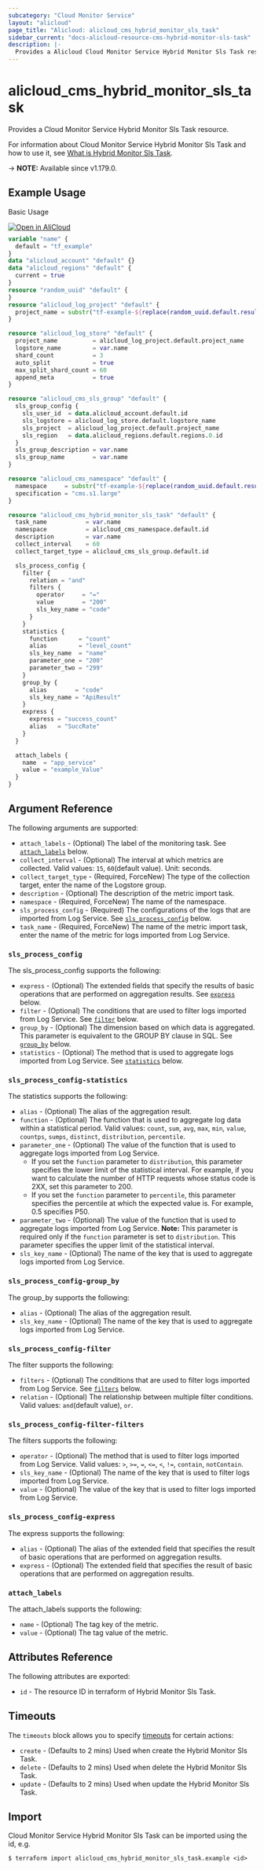```yaml
---
subcategory: "Cloud Monitor Service"
layout: "alicloud"
page_title: "Alicloud: alicloud_cms_hybrid_monitor_sls_task"
sidebar_current: "docs-alicloud-resource-cms-hybrid-monitor-sls-task"
description: |-
  Provides a Alicloud Cloud Monitor Service Hybrid Monitor Sls Task resource.
---
```


# alicloud_cms_hybrid_monitor_sls_task

Provides a Cloud Monitor Service Hybrid Monitor Sls Task resource.

For information about Cloud Monitor Service Hybrid Monitor Sls Task and how to use it, see [What is Hybrid Monitor Sls Task](https://www.alibabacloud.com/help/en/cloudmonitor/latest/createhybridmonitortask).

-> **NOTE:** Available since v1.179.0.

## Example Usage

Basic Usage

<div style="display: block;margin-bottom: 40px;"><div class="oics-button" style="float: right;position: absolute;margin-bottom: 10px;">
  <a href="https://api.aliyun.com/terraform?resource=alicloud_cms_hybrid_monitor_sls_task&exampleId=1889b555-04b8-1245-2111-5e323084845c1c708dc9&activeTab=example&spm=docs.r.cms_hybrid_monitor_sls_task.0.1889b55504&intl_lang=EN_US" target="_blank">
    <img alt="Open in AliCloud" src="https://img.alicdn.com/imgextra/i1/O1CN01hjjqXv1uYUlY56FyX_!!6000000006049-55-tps-254-36.svg" style="max-height: 44px; max-width: 100%;">
  </a>
</div></div>

```terraform
variable "name" {
  default = "tf_example"
}
data "alicloud_account" "default" {}
data "alicloud_regions" "default" {
  current = true
}
resource "random_uuid" "default" {
}
resource "alicloud_log_project" "default" {
  project_name = substr("tf-example-${replace(random_uuid.default.result, "-", "")}", 0, 16)
}

resource "alicloud_log_store" "default" {
  project_name          = alicloud_log_project.default.project_name
  logstore_name         = var.name
  shard_count           = 3
  auto_split            = true
  max_split_shard_count = 60
  append_meta           = true
}

resource "alicloud_cms_sls_group" "default" {
  sls_group_config {
    sls_user_id  = data.alicloud_account.default.id
    sls_logstore = alicloud_log_store.default.logstore_name
    sls_project  = alicloud_log_project.default.project_name
    sls_region   = data.alicloud_regions.default.regions.0.id
  }
  sls_group_description = var.name
  sls_group_name        = var.name
}

resource "alicloud_cms_namespace" "default" {
  namespace     = substr("tf-example-${replace(random_uuid.default.result, "-", "")}", 0, 16)
  specification = "cms.s1.large"
}

resource "alicloud_cms_hybrid_monitor_sls_task" "default" {
  task_name           = var.name
  namespace           = alicloud_cms_namespace.default.id
  description         = var.name
  collect_interval    = 60
  collect_target_type = alicloud_cms_sls_group.default.id

  sls_process_config {
    filter {
      relation = "and"
      filters {
        operator     = "="
        value        = "200"
        sls_key_name = "code"
      }
    }
    statistics {
      function      = "count"
      alias         = "level_count"
      sls_key_name  = "name"
      parameter_one = "200"
      parameter_two = "299"
    }
    group_by {
      alias        = "code"
      sls_key_name = "ApiResult"
    }
    express {
      express = "success_count"
      alias   = "SuccRate"
    }
  }

  attach_labels {
    name  = "app_service"
    value = "example_Value"
  }
}
```

## Argument Reference

The following arguments are supported:

* `attach_labels` - (Optional) The label of the monitoring task. See [`attach_labels`](#attach_labels) below. 
* `collect_interval` - (Optional) The interval at which metrics are collected. Valid values: `15`, `60`(default value). Unit: seconds.
* `collect_target_type` - (Required, ForceNew) The type of the collection target, enter the name of the Logstore group.
* `description` - (Optional) The description of the metric import task.
* `namespace` - (Required, ForceNew) The name of the namespace.
* `sls_process_config` - (Required) The configurations of the logs that are imported from Log Service. See [`sls_process_config`](#sls_process_config) below. 
* `task_name` - (Required, ForceNew) The name of the metric import task, enter the name of the metric for logs imported from Log Service.

### `sls_process_config`

The sls_process_config supports the following: 

* `express` - (Optional) The extended fields that specify the results of basic operations that are performed on aggregation results. See [`express`](#sls_process_config-express) below. 
* `filter` - (Optional) The conditions that are used to filter logs imported from Log Service. See [`filter`](#sls_process_config-filter) below. 
* `group_by` - (Optional) The dimension based on which data is aggregated. This parameter is equivalent to the GROUP BY clause in SQL. See [`group_by`](#sls_process_config-group_by) below. 
* `statistics` - (Optional) The method that is used to aggregate logs imported from Log Service. See [`statistics`](#sls_process_config-statistics) below. 

### `sls_process_config-statistics`

The statistics supports the following: 

* `alias` - (Optional) The alias of the aggregation result.
* `function` - (Optional) The function that is used to aggregate log data within a statistical period. Valid values: `count`, `sum`, `avg`, `max`, `min`, `value`, `countps`, `sumps`, `distinct`, `distribution`, `percentile`.
* `parameter_one` - (Optional) The value of the function that is used to aggregate logs imported from Log Service.
  - If you set the `function` parameter to `distribution`, this parameter specifies the lower limit of the statistical interval. For example, if you want to calculate the number of HTTP requests whose status code is 2XX, set this parameter to 200.
  - If you set the `function` parameter to `percentile`, this parameter specifies the percentile at which the expected value is. For example, 0.5 specifies P50.
* `parameter_two` - (Optional) The value of the function that is used to aggregate logs imported from Log Service. **Note:** This parameter is required only if the `function` parameter is set to `distribution`. This parameter specifies the upper limit of the statistical interval.
* `sls_key_name` - (Optional) The name of the key that is used to aggregate logs imported from Log Service.

### `sls_process_config-group_by`

The group_by supports the following: 

* `alias` - (Optional) The alias of the aggregation result.
* `sls_key_name` - (Optional) The name of the key that is used to aggregate logs imported from Log Service.

### `sls_process_config-filter`

The filter supports the following: 

* `filters` - (Optional) The conditions that are used to filter logs imported from Log Service. See [`filters`](#sls_process_config-filter-filters) below. 
* `relation` - (Optional) The relationship between multiple filter conditions. Valid values: `and`(default value), `or`.

### `sls_process_config-filter-filters`

The filters supports the following: 

* `operator` - (Optional) The method that is used to filter logs imported from Log Service. Valid values: `>`, `>=`, `=`, `<=`, `<`, `!=`, `contain`, `notContain`.
* `sls_key_name` - (Optional) The name of the key that is used to filter logs imported from Log Service.
* `value` - (Optional) The value of the key that is used to filter logs imported from Log Service.

### `sls_process_config-express`

The express supports the following: 

* `alias` - (Optional) The alias of the extended field that specifies the result of basic operations that are performed on aggregation results.
* `express` - (Optional) The extended field that specifies the result of basic operations that are performed on aggregation results.

### `attach_labels`

The attach_labels supports the following: 

* `name` - (Optional) The tag key of the metric.
* `value` - (Optional) The tag value of the metric.

## Attributes Reference

The following attributes are exported:

* `id` - The resource ID in terraform of Hybrid Monitor Sls Task.

## Timeouts

The `timeouts` block allows you to specify [timeouts](https://developer.hashicorp.com/terraform/language/resources/syntax#operation-timeouts) for certain actions:

* `create` - (Defaults to 2 mins) Used when create the Hybrid Monitor Sls Task.
* `delete` - (Defaults to 2 mins) Used when delete the Hybrid Monitor Sls Task.
* `update` - (Defaults to 2 mins) Used when update the Hybrid Monitor Sls Task.

## Import

Cloud Monitor Service Hybrid Monitor Sls Task can be imported using the id, e.g.

```shell
$ terraform import alicloud_cms_hybrid_monitor_sls_task.example <id>
```